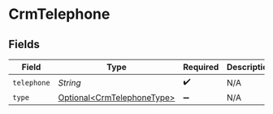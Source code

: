 # CrmTelephone


## Fields

| Field                                                                  | Type                                                                   | Required                                                               | Description                                                            |
| ---------------------------------------------------------------------- | ---------------------------------------------------------------------- | ---------------------------------------------------------------------- | ---------------------------------------------------------------------- |
| `telephone`                                                            | *String*                                                               | :heavy_check_mark:                                                     | N/A                                                                    |
| `type`                                                                 | [Optional\<CrmTelephoneType>](../../models/shared/CrmTelephoneType.md) | :heavy_minus_sign:                                                     | N/A                                                                    |